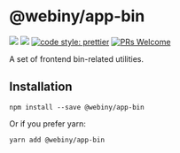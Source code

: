 # @webiny/app-bin
[![](https://img.shields.io/npm/dw/@webiny/app-bin.svg)](https://www.npmjs.com/package/@webiny/app-bin) 
[![](https://img.shields.io/npm/v/@webiny/app-bin.svg)](https://www.npmjs.com/package/@webiny/app-aco)
[![code style: prettier](https://img.shields.io/badge/code_style-prettier-ff69b4.svg?style=flat-square)](https://github.com/prettier/prettier)
[![PRs Welcome](https://img.shields.io/badge/PRs-welcome-brightgreen.svg?style=flat-square)](http://makeapullrequest.com)

A set of frontend bin-related utilities.

## Installation
```
npm install --save @webiny/app-bin
```

Or if you prefer yarn: 
```
yarn add @webiny/app-bin
```